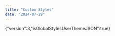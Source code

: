 ```yaml
---
title: "Custom Styles"
date: "2024-07-29"
---
```


{"version":3,"isGlobalStylesUserThemeJSON":true}
